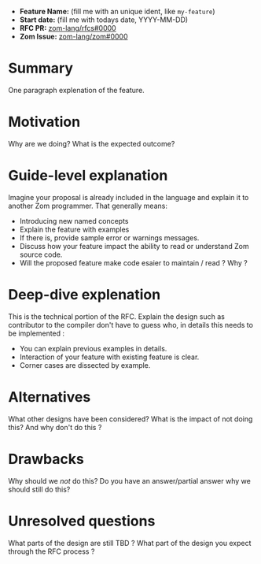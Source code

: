- **Feature Name:** (fill me with an unique ident, like `my-feature`)
- **Start date:** (fill me with todays date, YYYY-MM-DD)
- **RFC PR:** [zom-lang/rfcs#0000](https://github.com/zom-lang/rfcs/pull/0000)
- **Zom Issue:** [zom-lang/zom#0000](https://github.com/zom-lang/zom/issues/0000)

# Summary
[summary]: #summary

One paragraph explenation of the feature.

# Motivation
[motivation]: #motivation

Why are we doing? What is the expected outcome?

# Guide-level explanation
[guide-level-explanation]: #guide-level-explanation

Imagine your proposal is already included in the language and explain it to another Zom programmer. That generally means:

- Introducing new named concepts
- Explain the feature with examples
- If there is, provide sample error or warnings messages.
- Discuss how your feature impact the ability to read or understand Zom source code. 
- Will the proposed feature make code esaier to maintain / read ? Why ?

# Deep-dive explenation
[deep-dive-explenation]: #deep-dive-explenation

This is the technical portion of the RFC. Explain the design such as contributor to the compiler don't have to guess who, 
in details this needs to be implemented :

- You can explain previous examples in details.
- Interaction of your feature with existing feature is clear.
- Corner cases are dissected by example.

# Alternatives
[alternatives]: #alternatives

What other designs have been considered? What is the impact of not doing this? And why don't do this ?

# Drawbacks
[drawbacks]: #drawbacks

Why should we *not* do this? Do you have an answer/partial answer why we should still do this?

# Unresolved questions
[unresolved-questions]: #unresolved-questions

What parts of the design are still TBD ?
What part of the design you expect through the RFC process ?
